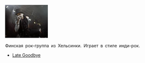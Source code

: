 ![](poets_of_the_fall.jpg)

Финская рок-группа из Хельсинки. Играет в стиле инди-рок.

* [Late Goodbye](Late%20Goodbye)